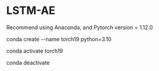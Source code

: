 # LSTM-AE

Recommend using Anaconda, and Pytorch version = 1.12.0

conda create --name torch19 python=3.10

conda activate torch19

conda deactivate

